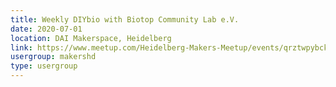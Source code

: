 ```yaml
---
title: Weekly DIYbio with Biotop Community Lab e.V.
date: 2020-07-01
location: DAI Makerspace, Heidelberg
link: https://www.meetup.com/Heidelberg-Makers-Meetup/events/qrztwpybckbcb/
usergroup: makershd
type: usergroup
---
```

